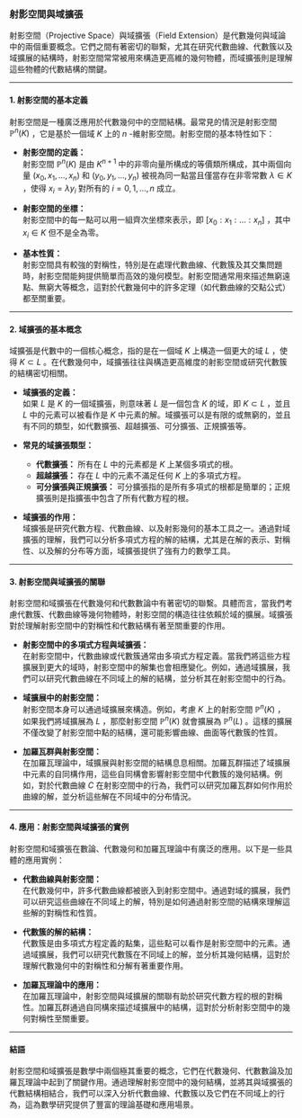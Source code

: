 ### **射影空間與域擴張**

射影空間（Projective Space）與域擴張（Field Extension）是代數幾何與域論中的兩個重要概念。它們之間有著密切的聯繫，尤其在研究代數曲線、代數簇以及域擴展的結構時，射影空間常常被用來構造更高維的幾何物體，而域擴張則是理解這些物體的代數結構的關鍵。

---

#### **1. 射影空間的基本定義**

射影空間是一種廣泛應用於代數幾何中的空間結構。最常見的情況是射影空間  $`\mathbb{P}^n(K)`$ ，它是基於一個域  $`K`$  上的  $`n`$ -維射影空間。射影空間的基本特性如下：

- **射影空間的定義：**  
  射影空間  $`\mathbb{P}^n(K)`$  是由  $`K^{n+1}`$  中的非零向量所構成的等價類所構成，其中兩個向量  $`(x_0, x_1, \dots, x_n)`$  和  $`(y_0, y_1, \dots, y_n)`$  被視為同一點當且僅當存在非零常數  $`\lambda \in K`$ ，使得  $`x_i = \lambda y_i`$  對所有的  $`i = 0, 1, \dots, n`$  成立。

- **射影空間的坐標：**  
  射影空間中的每一點可以用一組齊次坐標來表示，即  $`[x_0 : x_1 : \dots : x_n]`$ ，其中  $`x_i \in K`$  但不是全為零。

- **基本性質：**  
  射影空間具有較強的對稱性，特別是在處理代數曲線、代數簇及其交集問題時，射影空間能夠提供簡單而高效的幾何模型。射影空間通常用來描述無窮遠點、無窮大等概念，這對於代數幾何中的許多定理（如代數曲線的交點公式）都至關重要。

---

#### **2. 域擴張的基本概念**

域擴張是代數中的一個核心概念，指的是在一個域  $`K`$  上構造一個更大的域  $`L`$ ，使得  $`K \subset L`$ 。在代數幾何中，域擴張往往與構造更高維度的射影空間或研究代數簇的結構密切相關。

- **域擴張的定義：**  
  如果  $`L`$  是  $`K`$  的一個域擴張，則意味著  $`L`$  是一個包含  $`K`$  的域，即  $`K \subset L`$ ，並且  $`L`$  中的元素可以被看作是  $`K`$  中元素的解。域擴張可以是有限的或無窮的，並且有不同的類型，如代數擴張、超越擴張、可分擴張、正規擴張等。

- **常見的域擴張類型：**
  - **代數擴張：** 所有在  $`L`$  中的元素都是  $`K`$  上某個多項式的根。
  - **超越擴張：** 存在  $`L`$  中的元素不滿足任何  $`K`$  上的多項式方程。
  - **可分擴張與正規擴張：** 可分擴張指的是所有多項式的根都是簡單的；正規擴張則是指擴張中包含了所有代數方程的根。

- **域擴張的作用：**  
  域擴張是研究代數方程、代數曲線、以及射影幾何的基本工具之一。通過對域擴張的理解，我們可以分析多項式方程的解的結構，尤其是在解的表示、對稱性、以及解的分布等方面，域擴張提供了強有力的數學工具。

---

#### **3. 射影空間與域擴張的關聯**

射影空間和域擴張在代數幾何和代數數論中有著密切的聯繫。具體而言，當我們考慮代數簇、代數曲線等幾何物體時，射影空間的構造往往依賴於域的擴展。域擴張對於理解射影空間中的對稱性和代數結構有著至關重要的作用。

- **射影空間中的多項式方程與域擴張：**  
  在射影空間中，代數曲線或代數簇通常由多項式方程定義。當我們將這些方程擴展到更大的域時，射影空間中的解集也會相應變化。例如，通過域擴展，我們可以研究代數曲線在不同域上的解的結構，並分析其在射影空間中的行為。

- **域擴展中的射影空間：**  
  射影空間本身可以通過域擴展來構造。例如，考慮  $`K`$  上的射影空間  $`\mathbb{P}^n(K)`$ ，如果我們將域擴展為  $`L`$ ，那麼射影空間  $`\mathbb{P}^n(K)`$  就會擴展為  $`\mathbb{P}^n(L)`$ 。這樣的擴展不僅改變了射影空間中點的結構，還可能影響曲線、曲面等代數簇的性質。

- **加羅瓦群與射影空間：**  
  在加羅瓦理論中，域擴展與射影空間的結構息息相關。加羅瓦群描述了域擴展中元素的自同構作用，這些自同構會影響射影空間中代數簇的幾何結構。例如，對於代數曲線  $`C`$  在射影空間中的行為，我們可以研究加羅瓦群如何作用於曲線的解，並分析這些解在不同域中的分布情況。

---

#### **4. 應用：射影空間與域擴張的實例**

射影空間和域擴張在數論、代數幾何和加羅瓦理論中有廣泛的應用。以下是一些具體的應用實例：

- **代數曲線與射影空間：**  
  在代數幾何中，許多代數曲線都被嵌入到射影空間中。通過對域的擴展，我們可以研究這些曲線在不同域上的解，特別是如何通過射影空間的結構來理解這些解的對稱性和性質。

- **代數簇的解的結構：**  
  代數簇是由多項式方程定義的點集，這些點可以看作是射影空間中的元素。通過域擴展，我們可以研究代數簇在不同域上的解，並分析其幾何結構，這對於理解代數幾何中的對稱性和分解有著重要作用。

- **加羅瓦理論中的應用：**  
  在加羅瓦理論中，射影空間與域擴展的關聯有助於研究代數方程的根的對稱性。加羅瓦群通過自同構來描述域擴展中的結構，這對於分析射影空間中的幾何對稱性至關重要。

---

#### **結語**

射影空間和域擴張是數學中兩個極其重要的概念，它們在代數幾何、代數數論及加羅瓦理論中起到了關鍵作用。通過理解射影空間中的幾何結構，並將其與域擴張的代數結構相結合，我們可以深入分析代數曲線、代數簇以及它們在不同域上的行為，這為數學研究提供了豐富的理論基礎和應用場景。